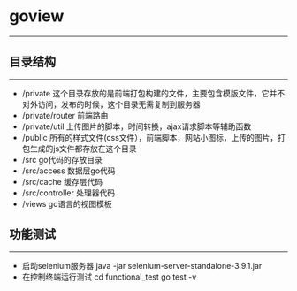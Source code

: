 # goview
-----------

## 目录结构
-----------

- /private 这个目录存放的是前端打包构建的文件，主要包含模版文件，它并不对外访问，发布的时候，这个目录无需复制到服务器
- /private/router 前端路由
- /private/util 上传图片的脚本，时间转换，ajax请求脚本等辅助函数
- /public 所有的样式文件(css文件），前端脚本，网站小图标，上传的图片，打包生成的js文件都存放在这个目录
- /src go代码的存放目录
- /src/access 数据层go代码
- /src/cache 缓存层代码
- /src/controller 处理器代码
- /views go语言的视图模板

## 功能测试
-----------------
- 启动selenium服务器
    java -jar selenium-server-standalone-3.9.1.jar
- 在控制终端运行测试
    cd functional_test
    go test -v
